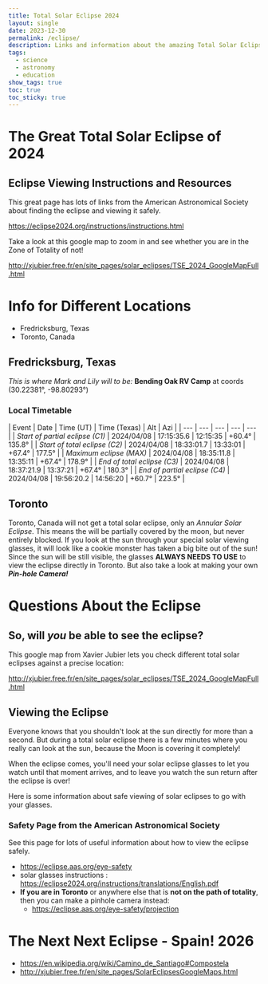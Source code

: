 ```yaml
---
title: Total Solar Eclipse 2024
layout: single
date: 2023-12-30
permalink: /eclipse/
description: Links and information about the amazing Total Solar Eclipse in 2024 crossing through North America.
tags:
  - science
  - astronomy
  - education
show_tags: true
toc: true
toc_sticky: true
---
```

# The Great Total Solar Eclipse of 2024

## Eclipse Viewing Instructions and Resources
This great page has lots of links from the American Astronomical Society about finding the eclipse and viewing it safely.

https://eclipse2024.org/instructions/instructions.html

Take a look at this google map to zoom in and see whether you are in the Zone of Totality of not!

http://xjubier.free.fr/en/site_pages/solar_eclipses/TSE_2024_GoogleMapFull.html

# Info for Different Locations
- Fredricksburg, Texas
- Toronto, Canada

## Fredricksburg, Texas

*This is where Mark and Lily will to be:*
**Bending Oak RV Camp** at coords (30.22381°, -98.80293°)

### Local Timetable
| Event                           | Date       | Time (UT)  | Time (Texas) | Alt    | Azi    |
| ---                             | ---        | ---                     | ---    | ---    |
| *Start of partial eclipse (C1)* | 2024/04/08 | 17:15:35.6 | 12:15:35     | +60.4° | 135.8° |
| *Start of total eclipse (C2)*   | 2024/04/08 | 18:33:01.7 | 13:33:01     | +67.4° | 177.5° |
| *Maximum eclipse (MAX)*         | 2024/04/08 | 18:35:11.8 | 13:35:11     | +67.4° | 178.9° |
| *End of total eclipse (C3)*     | 2024/04/08 | 18:37:21.9 | 13:37:21     | +67.4° | 180.3° |
| *End of partial eclipse (C4)*   | 2024/04/08 | 19:56:20.2 | 14:56:20     | +60.7° | 223.5° |

## Toronto
Toronto, Canada will not get a total solar eclipse, only an *Annular Solar Eclipse*. This means the will be partially covered by the moon, but never entirely blocked. If you look at the sun through your special solar viewing glasses, it will look like a cookie monster has taken a big bite out of the sun! Since the sun will be still visible, the glasses  **ALWAYS NEEDS TO USE** to view the eclipse directly in Toronto. But also take a look at making your own ***Pin-hole Camera!***

# Questions About the Eclipse

## So, will *you* be able to see the eclipse?

This google map from Xavier Jubier lets you check different total solar eclipses against a precise location:

http://xjubier.free.fr/en/site_pages/solar_eclipses/TSE_2024_GoogleMapFull.html

## Viewing the Eclipse
Everyone knows that you shouldn't look at the sun directly for more than a second. But during a total solar eclipse there is a few minutes where you really can look at the sun, because the Moon is covering it completely!

When the eclipse comes, you'll need your solar eclipse glasses to let you watch until that moment arrives, and to leave you watch the sun return after the eclipse is over!

Here is some information about safe viewing of solar eclipses to go with your glasses.

### Safety Page from the American Astronomical Society
See this page for lots of useful information about how to view the eclipse safely.

- https://eclipse.aas.org/eye-safety
- solar glasses instructions : https://eclipse2024.org/instructions/translations/English.pdf
- **If you are in Toronto** or anywhere else that is **not on the path of totality**, then you can make a pinhole camera instead:
  - https://eclipse.aas.org/eye-safety/projection

# The Next Next Eclipse - Spain! 2026
- https://en.wikipedia.org/wiki/Camino_de_Santiago#Compostela
- http://xjubier.free.fr/en/site_pages/SolarEclipsesGoogleMaps.html

